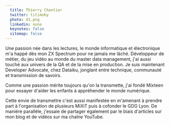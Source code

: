 ```yaml
---
  title: Thierry Chantier
  twitter: titimoby
  photo: 41.png
  linkedin: none
  keynotes: false
  sitemap: false
---
```

Une passion née dans les lectures, le monde informatique et électronique m'a happé dès mon ZX Spectrum pour ne jamais me lâché.
Développeur de métier, du jeu vidéo au monde du master data management, j'ai aussi touché aux univers de la QA et de la mise en production.
Je suis maintenant Developer Advocate, chez Dataiku, jonglant entre technique, communauté et transmission de savoirs.

Comme une passion mérite toujours qu'on la transmette, j'ai fondé Mixteen pour essayer d'aider les enfants à appréhender le monde numérique.

Cette envie de transmettre c'est aussi manifestée en m'amenant à prendre part à l'organisation de plusieurs MiXiT puis à cofonder le GDG Lyon.
De manière parallèle, j'essaie de partager également par le biais d'articles sur mon blog et de vidéos sur ma chaîne YouTube.